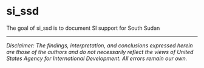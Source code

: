 # si_ssd

The goal of si_ssd is to document SI support for South Sudan

---

*Disclaimer: The findings, interpretation, and conclusions expressed herein are those of the authors and do not necessarily reflect the views of United States Agency for International Development. All errors remain our own.*